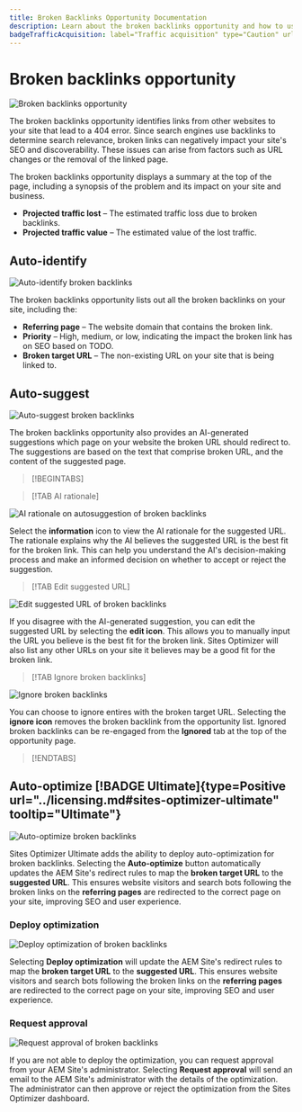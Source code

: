 ```yaml
---
title: Broken Backlinks Opportunity Documentation
description: Learn about the broken backlinks opportunity and how to use it to improve traffic acquisition.
badgeTrafficAcquisition: label="Traffic acquisition" type="Caution" url="../../opportunity-types/traffic-acquisition.md" tooltip="Traffic acquisition"
---
```


# Broken backlinks opportunity

![Broken backlinks opportunity](./assets/broken-backlinks/hero.png)

The broken backlinks opportunity identifies links from other websites to your site that lead to a 404 error. Since search engines use backlinks to determine search relevance, broken links can negatively impact your site's SEO and discoverability. These issues can arise from factors such as URL changes or the removal of the linked page.

The broken backlinks opportunity displays a summary at the top of the page, including a synopsis of the problem and its impact on your site and business.

* **Projected traffic lost** – The estimated traffic loss due to broken backlinks.
* **Projected traffic value** – The estimated value of the lost traffic.

## Auto-identify

![Auto-identify broken backlinks](./assets/broken-backlinks/auto-identify.png) 

The broken backlinks opportunity lists out all the broken backlinks on your site, including the:

* **Referring page** – The website domain that contains the broken link.
* **Priority** – High, medium, or low, indicating the impact the broken link has on SEO based on TODO.
* **Broken target URL** – The non-existing URL on your site that is being linked to.

## Auto-suggest

![Auto-suggest broken backlinks](./assets/broken-backlinks/auto-suggest.png)

The broken backlinks opportunity also provides an AI-generated suggestions which page on your website the broken URL should redirect to. The suggestions are based on the text that comprise broken URL, and the content of the suggested page.


>[!BEGINTABS]

>[!TAB AI rationale]

![AI rationale on autosuggestion of broken backlinks](./assets/broken-backlinks/auto-suggest-ai-rationale.png)

Select the **information** icon to view the AI rationale for the suggested URL. The rationale explains why the AI believes the suggested URL is the best fit for the broken link. This can help you understand the AI's decision-making process and make an informed decision on whether to accept or reject the suggestion.

>[!TAB Edit suggested URL]

![Edit suggested URL of broken backlinks](./assets/broken-backlinks/edit-target-url.png)

If you disagree with the AI-generated suggestion, you can edit the suggested URL by selecting the **edit icon**. This allows you to manually input the URL you believe is the best fit for the broken link. Sites Optimizer will also list any other URLs on your site it believes may be a good fit for the broken link.  

>[!TAB Ignore broken backlinks]

![Ignore broken backlinks](./assets/broken-backlinks/ignore.png)

You can choose to ignore entires with the broken target URL. Selecting the **ignore icon** removes the broken backlink from the opportunity list. Ignored broken backlinks can be re-engaged from the **Ignored** tab at the top of the opportunity page.

>[!ENDTABS]


## Auto-optimize [!BADGE Ultimate]{type=Positive url="../licensing.md#sites-optimizer-ultimate" tooltip="Ultimate"}

![Auto-optimize broken backlinks](./assets/broken-backlinks/auto-optimize.png)

Sites Optimizer Ultimate adds the ability to deploy auto-optimization for broken backlinks. Selecting the **Auto-optimize** button automatically updates the AEM Site's redirect rules to map the **broken target URL** to the **suggested URL**. This ensures website visitors and search bots following the broken links on the **referring pages**  are redirected to the correct page on your site, improving SEO and user experience.

### Deploy optimization

![Deploy optimization of broken backlinks](./assets/broken-backlinks/deploy-optimization.png)

Selecting **Deploy optimization** will update the AEM Site's redirect rules to map the **broken target URL** to the **suggested URL**. This ensures website visitors and search bots following the broken links on the **referring pages**  are redirected to the correct page on your site, improving SEO and user experience.

### Request approval

![Request approval of broken backlinks](./assets/broken-backlinks/request-approval.png)

If you are not able to deploy the optimization, you can request approval from your AEM Site's administrator. Selecting **Request approval** will send an email to the AEM Site's administrator with the details of the optimization. The administrator can then approve or reject the optimization from the Sites Optimizer dashboard.
